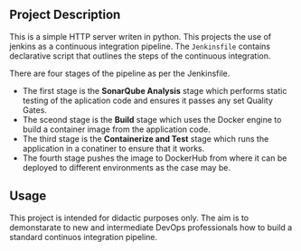 ## Project Description

This is a simple HTTP server writen in python.
This projects the use of jenkins as a continuous integration pipeline.
The `Jenkinsfile` contains declarative script that outlines the steps of the continuous integration.

There are four stages of the pipeline as per the Jenkinsfile.

- The first stage is the **SonarQube Analysis** stage which performs static testing of the aplication code and ensures it passes any set Quality Gates.
- The sceond stage is the **Build** stage which uses the Docker engine to build a container image from the application code.
- The third stage is the **Containerize and Test** stage which runs the application in a conatiner to ensure that it works.
- The fourth stage pushes the image to DockerHub from where it can be deployed to different environments as the case may be.

## Usage
This project is intended for didactic purposes only.
The aim is to demonstarate to new and intermediate DevOps professionals how to build a standard continuos integration pipeline.

